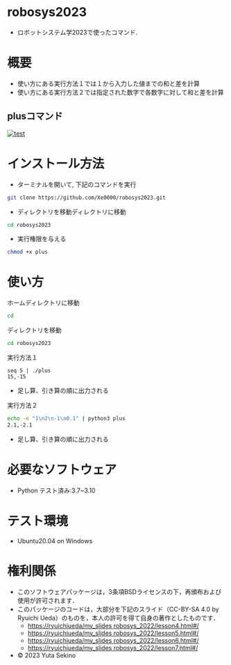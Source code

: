 # robosys2023

* ロボットシステム学2023で使ったコマンド.

# 概要
* 使い方にある実行方法１では１から入力した値までの和と差を計算
* 使い方にある実行方法２では指定された数字で各数字に対して和と差を計算

## plusコマンド
[![test](https://github.com/Xe0000/robosys2023/actions/workflows/test.yml/badge.svg)](https://github.com/Xe0000/robosys2023/actions/workflows/test.yml)
# インストール方法
* ターミナルを開いて, 下記のコマンドを実行
```bash
git clone https://github.com/Xe0000/robosys2023.git
```
* ディレクトリを移動ディレクトリに移動
```bash
cd robosys2023
```
* 実行権限を与える
```bash
chmod +x plus
```

# 使い方
ホームディレクトリに移動
```bash
cd
```
ディレクトリを移動
```bash
cd robosys2023
```
実行方法１
```
seq 5 | ./plus
15,-15
```
* 足し算、引き算の順に出力される

実行方法２
```bash
echo -e "1\n2\n-1\n0.1" | python3 plus
2.1,-2.1
```
* 足し算、引き算の順に出力される

# 必要なソフトウェア
* Python
   テスト済み:3.7~3.10
# テスト環境
* Ubuntu20.04 on Windows

# 権利関係
* このソフトウェアパッケージは，3条項BSDライセンスの下，再頒布および使用が許可されます．
* このパッケージのコードは，大部分を下記のスライド（CC-BY-SA 4.0 by Ryuichi Ueda）のものを，本人の許可を得て自身の著作としたものです．
   * [https://ryuichiueda/my_slides robosys_2022/lesson4.html#/](https://ryuichiueda.github.io/my_slides/robosys_2022/lesson4.html#/)
   * [https://ryuichiueda/my_slides robosys_2022/lesson5.html#/](https://ryuichiueda.github.io/my_slides/robosys_2022/lesson5.html#/)
   * [https://ryuichiueda/my_slides robosys_2022/lesson6.html#/](https://ryuichiueda.github.io/my_slides/robosys_2022/lesson6.html#/)
   * [https://ryuichiueda/my_slides robosys_2022/lesson7.html#/](https://ryuichiueda.github.io/my_slides/robosys_2022/lesson7.html#/)
* © 2023 Yuta Sekino
